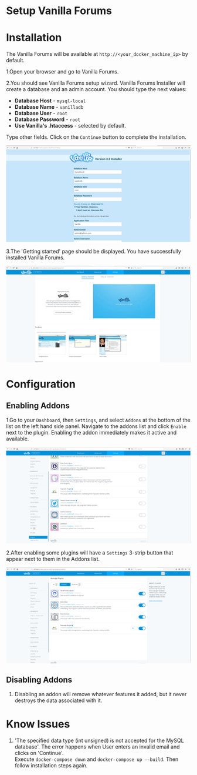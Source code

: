 # Setup Vanilla Forums

# Installation
The Vanilla Forums will be available at `http://<your_docker_machine_ip>` by default.

1.Open your browser and go to Vanilla Forums. 

2.You should see Vanilla Forums setup wizard. Vanilla Forums Installer will
create a database and an admin account. You should type the next values: 
 - **Database Host** - `mysql-local` 
 - **Database Name** - `vanilladb`
 - **Database User** - `root`
 - **Database Password** - `root`
 - **Use Vanilla's .htaccess** - selected by default. 
 
 Type other fields. Click on the `Continue` button to complete the installation.
 
 ![Vanilla Forums Wizard](./images/setup_wizard.png) 
 
3.The 'Getting started' page should be displayed. You have successfully installed Vanilla Forums.

 ![Getting Started page](./images/vanilla_installed.png)

# Configuration


## Enabling Addons
1.Go to your `Dashboard`, then `Settings`, and select `Addons` at the bottom of the list on the left 
hand side panel. Navigate to the addons list and click `Enable` next to the plugin. 
Enabling the addon immediately makes it active and available.

![Vanilla Addons](./images/addons.png) 

2.After enabling some plugins will have a `Settings` 3-strip button that appear next to them in
the Addons list.

![Addon Settings](./images/addon_settings.png) 

## Disabling Addons
1. Disabling an addon will remove whatever features it added, but it never destroys the data associated with it.
 
# Know Issues

1. 'The specified data type (int unsigned) is not accepted for the MySQL database'.
The error happens when User enters an invalid email and clicks on 'Continue'.  
Execute `docker-compose down` and `docker-compose up --build`. Then follow installation steps again.

